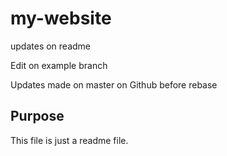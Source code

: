 # my-website

updates on readme

Edit on example branch 

Updates made on master on Github before rebase

## Purpose

This file is just a readme file.
